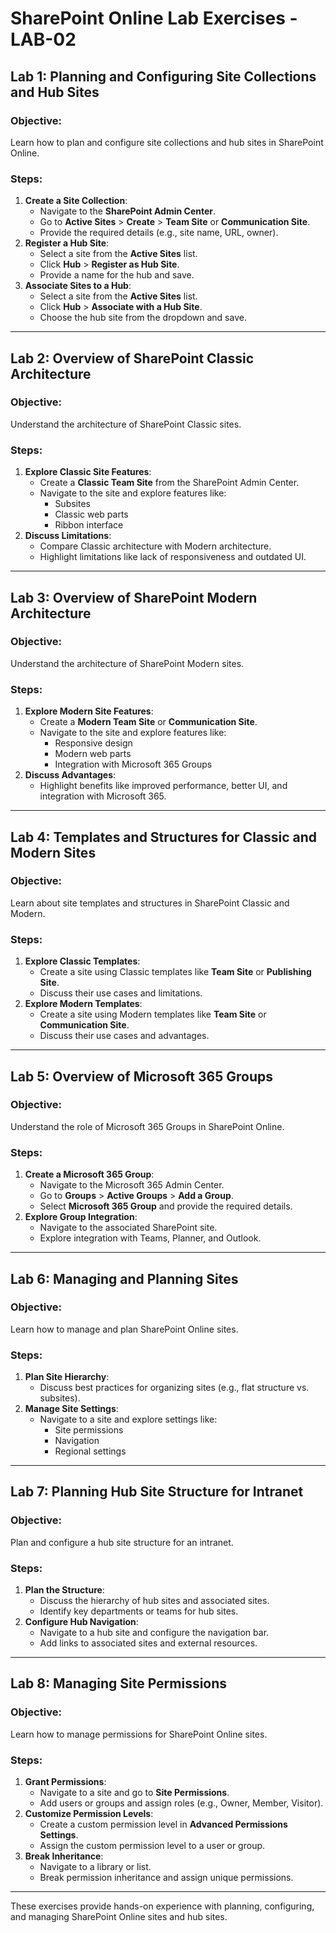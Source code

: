 # SharePoint Online Lab Exercises - LAB-02

## Lab 1: Planning and Configuring Site Collections and Hub Sites
### Objective:
Learn how to plan and configure site collections and hub sites in SharePoint Online.

### Steps:
1. **Create a Site Collection**:
   - Navigate to the **SharePoint Admin Center**.
   - Go to **Active Sites** > **Create** > **Team Site** or **Communication Site**.
   - Provide the required details (e.g., site name, URL, owner).
2. **Register a Hub Site**:
   - Select a site from the **Active Sites** list.
   - Click **Hub** > **Register as Hub Site**.
   - Provide a name for the hub and save.
3. **Associate Sites to a Hub**:
   - Select a site from the **Active Sites** list.
   - Click **Hub** > **Associate with a Hub Site**.
   - Choose the hub site from the dropdown and save.

---

## Lab 2: Overview of SharePoint Classic Architecture
### Objective:
Understand the architecture of SharePoint Classic sites.

### Steps:
1. **Explore Classic Site Features**:
   - Create a **Classic Team Site** from the SharePoint Admin Center.
   - Navigate to the site and explore features like:
     - Subsites
     - Classic web parts
     - Ribbon interface
2. **Discuss Limitations**:
   - Compare Classic architecture with Modern architecture.
   - Highlight limitations like lack of responsiveness and outdated UI.

---

## Lab 3: Overview of SharePoint Modern Architecture
### Objective:
Understand the architecture of SharePoint Modern sites.

### Steps:
1. **Explore Modern Site Features**:
   - Create a **Modern Team Site** or **Communication Site**.
   - Navigate to the site and explore features like:
     - Responsive design
     - Modern web parts
     - Integration with Microsoft 365 Groups
2. **Discuss Advantages**:
   - Highlight benefits like improved performance, better UI, and integration with Microsoft 365.

---

## Lab 4: Templates and Structures for Classic and Modern Sites
### Objective:
Learn about site templates and structures in SharePoint Classic and Modern.

### Steps:
1. **Explore Classic Templates**:
   - Create a site using Classic templates like **Team Site** or **Publishing Site**.
   - Discuss their use cases and limitations.
2. **Explore Modern Templates**:
   - Create a site using Modern templates like **Team Site** or **Communication Site**.
   - Discuss their use cases and advantages.

---

## Lab 5: Overview of Microsoft 365 Groups
### Objective:
Understand the role of Microsoft 365 Groups in SharePoint Online.

### Steps:
1. **Create a Microsoft 365 Group**:
   - Navigate to the Microsoft 365 Admin Center.
   - Go to **Groups** > **Active Groups** > **Add a Group**.
   - Select **Microsoft 365 Group** and provide the required details.
2. **Explore Group Integration**:
   - Navigate to the associated SharePoint site.
   - Explore integration with Teams, Planner, and Outlook.

---

## Lab 6: Managing and Planning Sites
### Objective:
Learn how to manage and plan SharePoint Online sites.

### Steps:
1. **Plan Site Hierarchy**:
   - Discuss best practices for organizing sites (e.g., flat structure vs. subsites).
2. **Manage Site Settings**:
   - Navigate to a site and explore settings like:
     - Site permissions
     - Navigation
     - Regional settings

---

## Lab 7: Planning Hub Site Structure for Intranet
### Objective:
Plan and configure a hub site structure for an intranet.

### Steps:
1. **Plan the Structure**:
   - Discuss the hierarchy of hub sites and associated sites.
   - Identify key departments or teams for hub sites.
2. **Configure Hub Navigation**:
   - Navigate to a hub site and configure the navigation bar.
   - Add links to associated sites and external resources.

---

## Lab 8: Managing Site Permissions
### Objective:
Learn how to manage permissions for SharePoint Online sites.

### Steps:
1. **Grant Permissions**:
   - Navigate to a site and go to **Site Permissions**.
   - Add users or groups and assign roles (e.g., Owner, Member, Visitor).
2. **Customize Permission Levels**:
   - Create a custom permission level in **Advanced Permissions Settings**.
   - Assign the custom permission level to a user or group.
3. **Break Inheritance**:
   - Navigate to a library or list.
   - Break permission inheritance and assign unique permissions.

---

These exercises provide hands-on experience with planning, configuring, and managing SharePoint Online sites and hub sites.